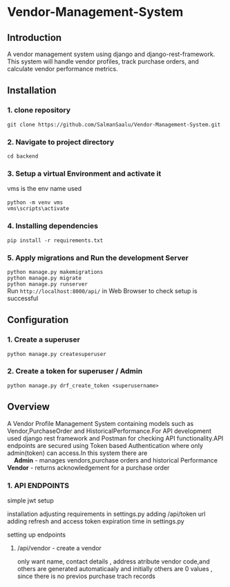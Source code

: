 # Vendor-Management-System

## Introduction
A vendor management system using django and django-rest-framework.
This system will handle vendor profiles, track purchase orders, and calculate vendor performance metrics.

## Installation
### 1. clone repository
`git clone https://github.com/SalmanSaalu/Vendor-Management-System.git`
### 2. Navigate to project directory
`cd backend`
### 3. Setup a virtual Environment and activate it
vms is the env name used <br/><br/>
`python -m venv vms` <br/>
`vms\scripts\activate`
### 4. Installing dependencies
`pip install -r requirements.txt`
### 5. Apply migrations and Run the development Server
`python manage.py makemigrations`<br/>
`python manage.py migrate` <br/>
`python manage.py runserver` <br/>
Run `http://localhost:8000/api/` in Web Browser to check setup is successful

## Configuration
### 1. Create a superuser
`python manage.py createsuperuser`
### 2. Create a token for superuser / Admin
`python manage.py drf_create_token <superusername>`

## Overview
A Vendor Profile Management System containing models such as Vendor,PurchaseOrder and HistoricalPerformance.For API development used django rest framework and Postman for checking API functionality.API endpoints are secured using Token based Authentication where only admin(token) can access.In this system there are <br/>
&nbsp; &nbsp; **Admin**  - manages vendors,purchase orders and historical Performance 
&nbsp; &nbsp; **Vendor** - returns acknowledgement for a purchase order 
### 1. API ENDPOINTS
simple jwt setup

installation
adjusting requirements in settings.py 
adding /api/token url 
adding refresh and access token expiration time in settings.py

setting up endpoints
1. /api/vendor - create a vendor

   only want name, contact details , address atribute
   vendor code,and others are generated automaticaaly and initially others are 0 values , since there is no previos purchase trach records

   
